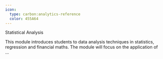 ```yaml
---
icon:
  type: carbon:analytics-reference
  color: 455A64
---
```

Statistical Analysis

This module introduces students to data analysis techniques in statistics, regression and financial maths. The module will focus on the application of ... 
